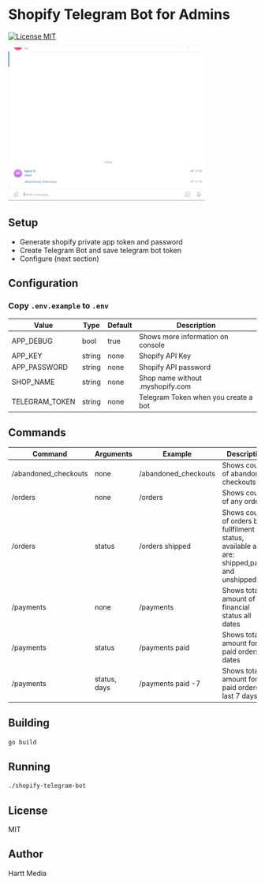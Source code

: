 # Shopify Telegram Bot for Admins

[![License MIT](https://img.shields.io/badge/license-MIT-lightgrey.svg?style=flat)](LICENSE)

<img src="telegrambot.gif" width="400">

## Setup

- Generate shopify private app token and password
- Create Telegram Bot and save telegram bot token
- Configure (next section)

## Configuration
### Copy `.env.example` to `.env`

| Value  | Type  | Default  | Description  |
|---|---|---|---|
| APP_DEBUG  | bool  | true  | Shows more information on console  |
| APP_KEY  | string  | none  | Shopify API Key  |
| APP_PASSWORD  | string  | none  | Shopify API password  |
| SHOP_NAME  | string  | none  |  Shop name without .myshopify.com |
| TELEGRAM_TOKEN  | string  | none  | Telegram Token when you create a bot  |


## Commands

| Command  | Arguments  | Example  | Description  |
|---|---|---|---|
| /abandoned_checkouts  | none  | /abandoned_checkouts  | Shows count of abandoned checkouts  |
| /orders  | none  | /orders  | Shows count of any orders  |
| /orders  | status  | /orders shipped  | Shows count of orders by fullfilment status, available args are: shipped,partial and unshipped. |
| /payments  | none  | /payments  | Shows total amount of any financial status all dates  |
| /payments  | status  | /payments paid | Shows total amount for paid orders, all dates |
| /payments  | status, days  | /payments paid -7 | Shows total amount for paid orders, last 7 days |


## Building
```sh
go build
```

## Running
```sh
./shopify-telegram-bot
```


## License
MIT

## Author
Hartt Media 
